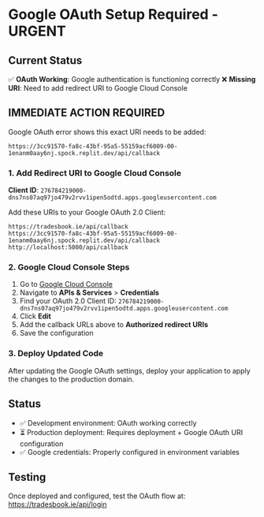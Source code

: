 # Google OAuth Setup Required - URGENT

## Current Status
✅ **OAuth Working**: Google authentication is functioning correctly
❌ **Missing URI**: Need to add redirect URI to Google Cloud Console

## IMMEDIATE ACTION REQUIRED

Google OAuth error shows this exact URI needs to be added:
```
https://3cc91570-fa8c-43bf-95a5-55159acf6009-00-1enanm0aay6nj.spock.replit.dev/api/callback
```

### 1. Add Redirect URI to Google Cloud Console
**Client ID**: `276784219000-dns7ns07aq97jo479v2rvv1ipen5odtd.apps.googleusercontent.com`

Add these URIs to your Google OAuth 2.0 Client:
```
https://tradesbook.ie/api/callback
https://3cc91570-fa8c-43bf-95a5-55159acf6009-00-1enanm0aay6nj.spock.replit.dev/api/callback
http://localhost:5000/api/callback
```

### 2. Google Cloud Console Steps
1. Go to [Google Cloud Console](https://console.cloud.google.com/)
2. Navigate to **APIs & Services** > **Credentials**
3. Find your OAuth 2.0 Client ID: `276784219000-dns7ns07aq97jo479v2rvv1ipen5odtd.apps.googleusercontent.com`
4. Click **Edit** 
5. Add the callback URLs above to **Authorized redirect URIs**
6. Save the configuration

### 3. Deploy Updated Code
After updating the Google OAuth settings, deploy your application to apply the changes to the production domain.

## Status
- ✅ Development environment: OAuth working correctly
- ⏳ Production deployment: Requires deployment + Google OAuth URI configuration
- ✅ Google credentials: Properly configured in environment variables

## Testing
Once deployed and configured, test the OAuth flow at: https://tradesbook.ie/api/login